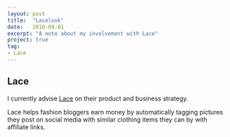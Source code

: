 ```yaml
---
layout: post
title:  "Lacelook"
date:   2016-09-01
excerpt: "A note about my involvement with Lace"
project: true
tag:
- Lace
---
```

     
## Lace
     
I currently advise [Lace](http://www.lacelook.com/) on their product and business strategy.

Lace helps fashion bloggers earn money by automatically tagging pictures they post on social media with similar clothing items they can by with affiliate links. 


